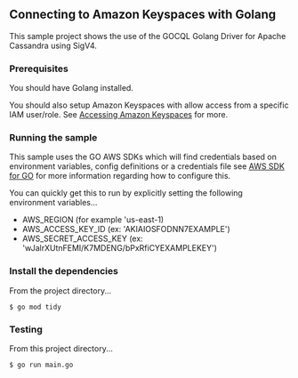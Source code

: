 ## Connecting to Amazon Keyspaces with Golang

This sample project shows the use of the GOCQL Golang Driver for Apache Cassandra using SigV4.

### Prerequisites
You should have Golang installed.

You should also setup Amazon Keyspaces with allow access from a specific IAM user/role.  See [Accessing Amazon Keyspaces](https://docs.aws.amazon.com/keyspaces/latest/devguide/accessing.html) for more.

### Running the sample

This sample uses the GO AWS SDKs which will find credentials based on environment variables, config definitions or a credentials file see [AWS SDK for GO](https://docs.aws.amazon.com/sdk-for-go/v1/developer-guide/configuring-sdk.html) for more information regarding how to configure this.

You can quickly get this to run by explicitly setting the following environment variables...

- AWS_REGION  (for example 'us-east-1)
- AWS_ACCESS_KEY_ID  (ex: 'AKIAIOSFODNN7EXAMPLE')
- AWS_SECRET_ACCESS_KEY (ex: 'wJalrXUtnFEMI/K7MDENG/bPxRfiCYEXAMPLEKEY')


### Install the dependencies 

From the project directory... 
```
$ go mod tidy
```

### Testing
From this project directory...
```
$ go run main.go
```
